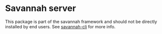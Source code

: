 # Savannah server

This package is part of the savannah framework and should not be
directly installed by end users.
See [savannah-cli](https://github.com/hmil/savannah/savannah-cli) for more info.
